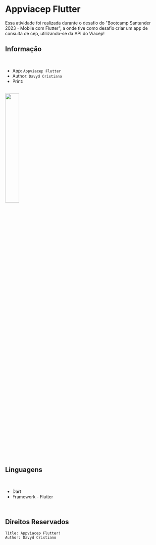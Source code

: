 # Appviacep Flutter

Essa atividade foi realizada durante o desafio do "Bootcamp Santander 2023 - Mobile com Flutter", a onde tive como desafio criar um app de consulta de cep, utilizando-se da API do Viacep!

## Informação
<br>

- App:  `Appviacep Flutter`
- Author:  `Davyd Cristiano`
- Print: 
<br>
<img src="https://github.com/davydcristiano/appviacep/assets/53920878/3b6d3095-4c13-40c0-8b58-8e957e663072" width="30%">

## Linguagens
<br>

- Dart
- Framework - Flutter

<br>

## Direitos Reservados
```
Title: Appviacep Flutter!
Author: Davyd Cristiano
```
